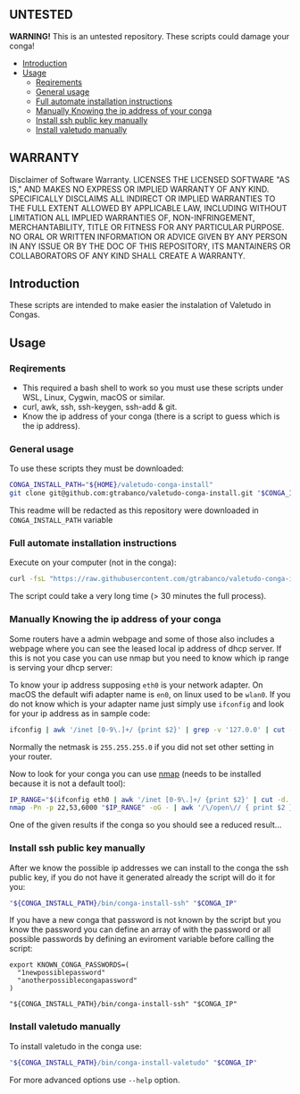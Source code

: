 ## UNTESTED
**WARNING!** This is an untested repository. These scripts could damage your conga!

- [Introduction](#introduction)
- [Usage](#usage)
  - [Reqirements](#reqirements)
  - [General usage](#general-usage)
  - [Full automate installation instructions](#full-automate-installation-instructions)
  - [Manually Knowing the ip address of your conga](#manually-knowing-the-ip-address-of-your-conga)
  - [Install ssh public key manually](#install-ssh-public-key-manually)
  - [Install valetudo manually](#install-valetudo-manually)


## WARRANTY
Disclaimer of Software Warranty. LICENSES THE LICENSED SOFTWARE "AS IS," AND MAKES NO EXPRESS OR IMPLIED WARRANTY OF ANY KIND. SPECIFICALLY DISCLAIMS ALL INDIRECT OR IMPLIED WARRANTIES TO THE FULL EXTENT ALLOWED BY APPLICABLE LAW, INCLUDING WITHOUT LIMITATION ALL IMPLIED WARRANTIES OF, NON-INFRINGEMENT, MERCHANTABILITY, TITLE OR FITNESS FOR ANY PARTICULAR PURPOSE. NO ORAL OR WRITTEN INFORMATION OR ADVICE GIVEN BY ANY PERSON IN ANY ISSUE OR BY THE DOC OF THIS REPOSITORY, ITS MANTAINERS OR COLLABORATORS OF ANY KIND SHALL CREATE A WARRANTY.
## Introduction

These scripts are intended to make easier the instalation of Valetudo in Congas.

## Usage

### Reqirements

* This required a bash shell to work so you must use these scripts under WSL, Linux, Cygwin, macOS or similar.
* curl, awk, ssh, ssh-keygen, ssh-add & git.
* Know the ip address of your conga (there is a script to guess which is the ip address).

### General usage

To use these scripts they must be downloaded:

```bash
CONGA_INSTALL_PATH="${HOME}/valetudo-conga-install"
git clone git@github.com:gtrabanco/valetudo-conga-install.git "$CONGA_INSTALL_PATH"
```

This readme will be redacted as this repository were downloaded in `CONGA_INSTALL_PATH` variable

### Full automate installation instructions

Execute on your computer (not in the conga):

```bash
curl -fsL "https://raw.githubusercontent.com/gtrabanco/valetudo-conga-install/HEAD/remote_install" | bash
```

The script could take a very long time (> 30 minutes the full process).

### Manually Knowing the ip address of your conga

Some routers have a admin webpage and some of those also includes a webpage where you can see the leased local ip address of dhcp server. If this is not you case you can use nmap but you need to know which ip range is serving your dhcp server:

To know your ip address supposing `eth0` is your network adapter. On macOS the default wifi adapter name is `en0`, on linux used to be `wlan0`. If you do not know which is your adapter name just simply use `ifconfig` and look for your ip address as in sample code:

```bash
ifconfig | awk '/inet [0-9\.]+/ {print $2}' | grep -v '127.0.0' | cut -d. -f1-3
```

Normally the netmask is `255.255.255.0` if you did not set other setting in your router.

Now to look for your conga you can use [nmap](https://nmap.org/) (needs to be installed because it is not a default tool):

```bash
IP_RANGE="$(ifconfig eth0 | awk '/inet [0-9\.]+/ {print $2}' | cut -d. -f1-3).2-254"
nmap -Pn -p 22,53,6000 "$IP_RANGE" -oG - | awk '/\/open\// { print $2 }'
```

One of the given results if the conga so you should see a reduced result...


### Install ssh public key manually

After we know the possible ip addresses we can install to the conga the ssh public key, if you do not have it generated already the script will do it for you:

```bash
"${CONGA_INSTALL_PATH}/bin/conga-install-ssh" "$CONGA_IP"
```

If you have a new conga that password is not known by the script but you know the password you can define an array of with the password or all possible passwords by defining an eviroment variable before calling the script:

```
export KNOWN_CONGA_PASSWORDS=(
  "1newpossiblepassword"
  "anotherpossiblecongapassword"
)

"${CONGA_INSTALL_PATH}/bin/conga-install-ssh" "$CONGA_IP"
```

### Install valetudo manually

To install valetudo in the conga use:

```bash
"${CONGA_INSTALL_PATH}/bin/conga-install-valetudo" "$CONGA_IP"
```

For more advanced options use `--help` option.
